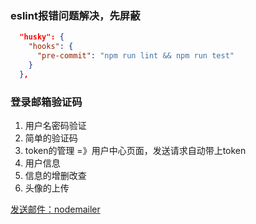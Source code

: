 ### eslint报错问题解决，先屏蔽

```json
  "husky": {
    "hooks": {
      "pre-commit": "npm run lint && npm run test"
    }
  },
```

### 登录邮箱验证码

1. 用户名密码验证
  1. 简单的验证码
  2. token的管理 =》用户中心页面，发送请求自动带上token
2. 用户信息
  1. 信息的增删改查
  2. 头像的上传

[发送邮件：nodemailer](https://github.com/nodemailer/nodemailer)